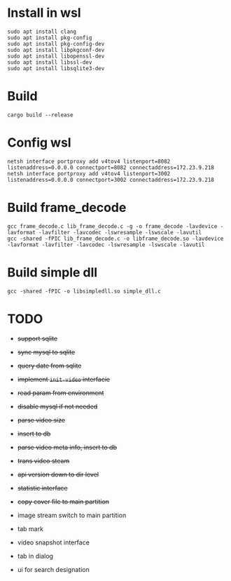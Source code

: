 # Install in wsl

```
sudo apt install clang
sudo apt install pkg-config
sudo apt install pkg-config-dev
sudo apt install libpkgconf-dev
sudo apt install libopenssl-dev
sudo apt install libssl-dev
sudo apt install libsqlite3-dev
```

# Build

```
cargo build --release
```
# Config wsl
```
netsh interface portproxy add v4tov4 listenport=8082 listenaddress=0.0.0.0 connectport=8082 connectaddress=172.23.9.218
netsh interface portproxy add v4tov4 listenport=3002 listenaddress=0.0.0.0 connectport=3002 connectaddress=172.23.9.218
```

# Build frame_decode
```
gcc frame_decode.c lib_frame_decode.c -g -o frame_decode -lavdevice -lavformat -lavfilter -lavcodec -lswresample -lswscale -lavutil
gcc -shared -fPIC lib_frame_decode.c -o libframe_decode.so -lavdevice -lavformat -lavfilter -lavcodec -lswresample -lswscale -lavutil
```

# Build simple dll
```
gcc -shared -fPIC -o libsimpledll.so simple_dll.c
```

# TODO

* ~~support sqlite~~

* ~~sync mysql to sqlite~~

* ~~query date from sqlite~~

* ~~implement `init-video` interfacie~~

* ~~read param from environment~~

* ~~disable mysql if not needed~~

* ~~parse video size~~

* ~~insert to db~~

* ~~parse video meta info, insert to db~~

* ~~trans video steam~~

* ~~api version down to dir level~~

* ~~statistic interface~~

* ~~copy cover file to main partition~~

* image stream switch to main partition

* tab mark

* video snapshot interface

* tab in dialog 

* ui for search designation 